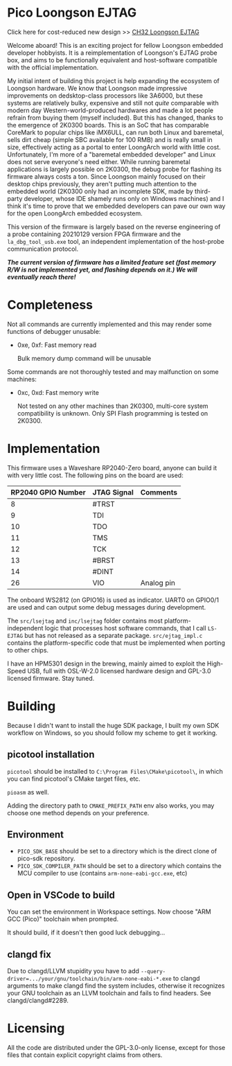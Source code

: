 
# Pico Loongson EJTAG

Click here for cost-reduced new design >> [CH32 Loongson EJTAG](https://github.com/RigoLigoRLC/ch32-loongson-ejtag)

Welcome aboard! This is an exciting project for fellow Loongson embedded developer hobbyists. It is a reimplementation of Loongson's EJTAG probe box, and aims to be functionally equivalent and host-software compatible with the official implementation.

My initial intent of building this project is help expanding the ecosystem of Loongson hardware. We know that Loongson made impressive improvements on dedsktop-class processors like 3A6000, but these systems are relatively bulky, expensive and still not *quite* comparable with modern day Western-world-produced hardwares and made a lot people refrain from buying them (myself included). But this has changed, thanks to the emergence of 2K0300 boards. This is an SoC that has comparable CoreMark to popular chips like iMX6ULL, can run both Linux and baremetal, sells dirt cheap (simple SBC available for 100 RMB) and is really small in size, effectively acting as a portal to enter LoongArch world with little cost. Unfortunately, I'm more of a "baremetal embedded developer" and Linux does not serve everyone's need either. While running baremetal applications is largely possible on 2K0300, the debug probe for flashing its firmware always costs a ton. Since Loongson mainly focused on their desktop chips previously, they aren't putting much attention to the embedded world (2K0300 only had an incomplete SDK, made by third-party developer, whose IDE shamely runs only on Windows machines) and I think it's time to prove that we embedded developers can pave our own way for the open LoongArch embedded ecosystem.

This version of the firmware is largely based on the reverse engineering of a probe containing 20210129 version FPGA firmware and the `la_dbg_tool_usb.exe` tool, an independent implementation of the host-probe communication protocol.

***The current version of firmware has a limited feature set (fast memory R/W is not implemented yet, and flashing depends on it.) We will eventually reach there!***

# Completeness

Not all commands are currently implemented and this may render some functions of debugger unusable:

- 0xe, 0xf: Fast memory read
  
  Bulk memory dump command will be unusable

Some commands are not thoroughly tested and may malfunction on some machines:

- 0xc, 0xd: Fast memory write

  Not tested on any other machines than 2K0300, multi-core system compatibility is unknown. Only SPI Flash programming is tested on 2K0300.

# Implementation

This firmware uses a Waveshare RP2040-Zero board, anyone can build it with very little cost. The following pins on the board are used:

|RP2040 GPIO Number|JTAG Signal|Comments|
|-|-|-|
|8|#TRST||
|9|TDI||
|10|TDO||
|11|TMS||
|12|TCK||
|13|#BRST||
|14|#DINT||
|26|VIO|Analog pin|

The onboard WS2812 (on GPIO16) is used as indicator. UART0 on GPIO0/1 are used and can output some debug messages during development.

The `src/lsejtag` and `inc/lsejtag` folder contains most platform-independent logic that processes host software commands, that I call `LS-EJTAG` but has not released as a separate package. `src/ejtag_impl.c` contains the platform-specific code that must be implemented when porting to other chips.

I have an HPM5301 design in the brewing, mainly aimed to exploit the High-Speed USB, full with OSL-W-2.0 licensed hardware design and GPL-3.0 licensed firmware. Stay tuned.

# Building

Because I didn't want to install the huge SDK package, I built my own SDK workflow on Windows, so you should follow my scheme to get it working.

## picotool installation

`picotool` should be installed to `C:\Program Files\CMake\picotool\`, in which you can find picotool's CMake target files, etc.

`pioasm` as well.

Adding the directory path to `CMAKE_PREFIX_PATH` env also works, you may choose one method depends on your preference.

## Environment

- `PICO_SDK_BASE` should be set to a directory which is the direct clone of pico-sdk repository.
- `PICO_SDK_COMPILER_PATH` should be set to a directory which contains the MCU compiler to use (contains `arm-none-eabi-gcc.exe`, etc)

## Open in VSCode to build

You can set the environment in Workspace settings. Now choose "ARM GCC (Pico)" toolchain when prompted.

It should build, if it doesn't then good luck debugging...

## clangd fix

Due to clangd/LLVM stupidity you have to add `--query-driver=.../your/gnu/toolchain/bin/arm-none-eabi-*.exe` to clangd arguments to make clangd find the system includes, otherwise it recognizes your GNU toolchain as an LLVM toolchain and fails to find headers. See clangd/clangd#2289.

# Licensing

All the code are distributed under the GPL-3.0-only license, except for those files that contain explicit copyright claims from others.
